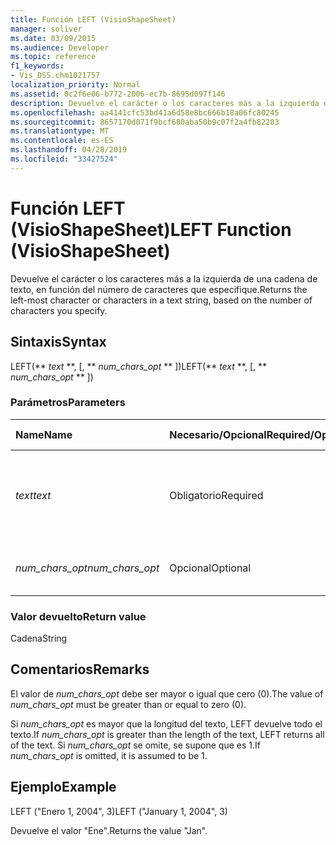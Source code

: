 ```yaml
---
title: Función LEFT (VisioShapeSheet)
manager: soliver
ms.date: 03/09/2015
ms.audience: Developer
ms.topic: reference
f1_keywords:
- Vis_DSS.chm1021757
localization_priority: Normal
ms.assetid: 0c2f6e06-b772-2006-ec7b-8695d097f146
description: Devuelve el carácter o los caracteres más a la izquierda de una cadena de texto, en función del número de caracteres que especifique.
ms.openlocfilehash: aa4141cfc53bd41a6d58e8bc666b18a06fc80245
ms.sourcegitcommit: 8657170d071f9bcf680aba50b9c07f2a4fb82283
ms.translationtype: MT
ms.contentlocale: es-ES
ms.lasthandoff: 04/28/2019
ms.locfileid: "33427524"
---
```

# <a name="left-function-visioshapesheet"></a><span data-ttu-id="4a951-103">Función LEFT (VisioShapeSheet)</span><span class="sxs-lookup"><span data-stu-id="4a951-103">LEFT Function (VisioShapeSheet)</span></span>

<span data-ttu-id="4a951-104">Devuelve el carácter o los caracteres más a la izquierda de una cadena de texto, en función del número de caracteres que especifique.</span><span class="sxs-lookup"><span data-stu-id="4a951-104">Returns the left-most character or characters in a text string, based on the number of characters you specify.</span></span>
  
## <a name="syntax"></a><span data-ttu-id="4a951-105">Sintaxis</span><span class="sxs-lookup"><span data-stu-id="4a951-105">Syntax</span></span>

<span data-ttu-id="4a951-106">LEFT(\*\* *text* \*\*, [, \*\* *num_chars_opt* \*\* ])</span><span class="sxs-lookup"><span data-stu-id="4a951-106">LEFT(\*\* *text* \*\*, [, \*\* *num_chars_opt* \*\* ])</span></span> 
  
### <a name="parameters"></a><span data-ttu-id="4a951-107">Parámetros</span><span class="sxs-lookup"><span data-stu-id="4a951-107">Parameters</span></span>

|<span data-ttu-id="4a951-108">**Name**</span><span class="sxs-lookup"><span data-stu-id="4a951-108">**Name**</span></span>|<span data-ttu-id="4a951-109">**Necesario/Opcional**</span><span class="sxs-lookup"><span data-stu-id="4a951-109">**Required/Optional**</span></span>|<span data-ttu-id="4a951-110">**Tipo de datos**</span><span class="sxs-lookup"><span data-stu-id="4a951-110">**Data Type**</span></span>|<span data-ttu-id="4a951-111">**Descripción**</span><span class="sxs-lookup"><span data-stu-id="4a951-111">**Description**</span></span>|
|:-----|:-----|:-----|:-----|
| <span data-ttu-id="4a951-112">_text_</span><span class="sxs-lookup"><span data-stu-id="4a951-112">_text_</span></span> <br/> |<span data-ttu-id="4a951-113">Obligatorio</span><span class="sxs-lookup"><span data-stu-id="4a951-113">Required</span></span>  <br/> |<span data-ttu-id="4a951-114">**String**</span><span class="sxs-lookup"><span data-stu-id="4a951-114">**String**</span></span> <br/> |<span data-ttu-id="4a951-115">La cadena de texto que contiene los caracteres que se desean extraer.</span><span class="sxs-lookup"><span data-stu-id="4a951-115">The text string that contains the characters you want to extract.</span></span>  <br/> |
| <span data-ttu-id="4a951-116">_num_chars_opt_</span><span class="sxs-lookup"><span data-stu-id="4a951-116">_num_chars_opt_</span></span> <br/> |<span data-ttu-id="4a951-117">Opcional</span><span class="sxs-lookup"><span data-stu-id="4a951-117">Optional</span></span>  <br/> |<span data-ttu-id="4a951-118">**Numérico**</span><span class="sxs-lookup"><span data-stu-id="4a951-118">**Numeric**</span></span> <br/> |<span data-ttu-id="4a951-119">El número de caracteres que debe extraerse.</span><span class="sxs-lookup"><span data-stu-id="4a951-119">The number of characters you want to extract.</span></span>  <br/> |
   
### <a name="return-value"></a><span data-ttu-id="4a951-120">Valor devuelto</span><span class="sxs-lookup"><span data-stu-id="4a951-120">Return value</span></span>

<span data-ttu-id="4a951-121">Cadena</span><span class="sxs-lookup"><span data-stu-id="4a951-121">String</span></span>
  
## <a name="remarks"></a><span data-ttu-id="4a951-122">Comentarios</span><span class="sxs-lookup"><span data-stu-id="4a951-122">Remarks</span></span>

<span data-ttu-id="4a951-123">El valor de  _num_chars_opt_ debe ser mayor o igual que cero (0).</span><span class="sxs-lookup"><span data-stu-id="4a951-123">The value of  _num_chars_opt_ must be greater than or equal to zero (0).</span></span> 
  
<span data-ttu-id="4a951-124">Si  _num_chars_opt_ es mayor que la longitud del texto, LEFT devuelve todo el texto.</span><span class="sxs-lookup"><span data-stu-id="4a951-124">If  _num_chars_opt_ is greater than the length of the text, LEFT returns all of the text.</span></span> <span data-ttu-id="4a951-125">Si  _num_chars_opt_ se omite, se supone que es 1.</span><span class="sxs-lookup"><span data-stu-id="4a951-125">If  _num_chars_opt_ is omitted, it is assumed to be 1.</span></span> 
  
## <a name="example"></a><span data-ttu-id="4a951-126">Ejemplo</span><span class="sxs-lookup"><span data-stu-id="4a951-126">Example</span></span>

<span data-ttu-id="4a951-127">LEFT ("Enero 1, 2004", 3)</span><span class="sxs-lookup"><span data-stu-id="4a951-127">LEFT ("January 1, 2004", 3)</span></span> 
  
<span data-ttu-id="4a951-128">Devuelve el valor "Ene".</span><span class="sxs-lookup"><span data-stu-id="4a951-128">Returns the value "Jan".</span></span> 
  

